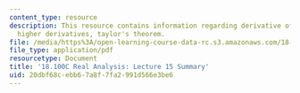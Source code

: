 ```yaml
---
content_type: resource
description: This resource contains information regarding derivative of inverse functions;
  higher derivatives, taylor's theorem.
file: /media/https%3A/open-learning-course-data-rc.s3.amazonaws.com/18-100c-real-analysis-fall-2012/20dbf68cebb67a8f7fa2991d566e3be6_MIT18_100CF12_l15sum.pdf
file_type: application/pdf
resourcetype: Document
title: '18.100C Real Analysis: Lecture 15 Summary'
uid: 20dbf68c-ebb6-7a8f-7fa2-991d566e3be6
---
```

